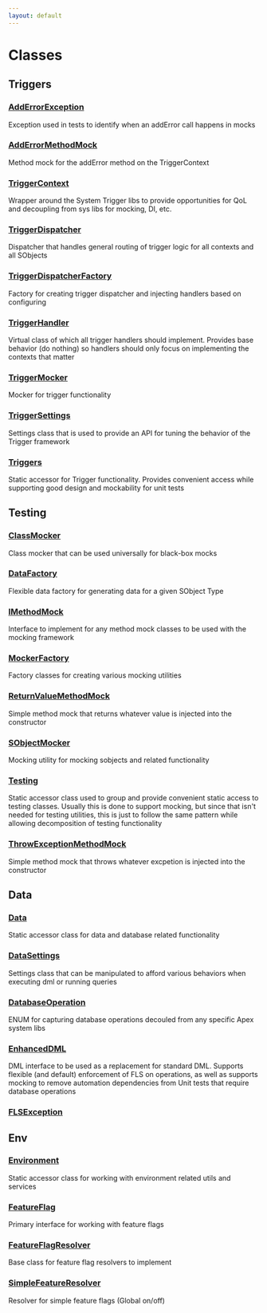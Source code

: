 ```yaml
---
layout: default
---
```

# Classes
## Triggers

### [AddErrorException](/Triggers/AddErrorException.md)

Exception used in tests to identify when an addError call happens in mocks

### [AddErrorMethodMock](/Triggers/AddErrorMethodMock.md)

Method mock for the addError method on the TriggerContext

### [TriggerContext](/Triggers/TriggerContext.md)

Wrapper around the System Trigger libs to provide opportunities for QoL and decoupling from sys libs for mocking, DI, etc.

### [TriggerDispatcher](/Triggers/TriggerDispatcher.md)

Dispatcher that handles general routing of trigger logic for all contexts and all SObjects

### [TriggerDispatcherFactory](/Triggers/TriggerDispatcherFactory.md)

Factory for creating trigger dispatcher and injecting handlers based on configuring

### [TriggerHandler](/Triggers/TriggerHandler.md)

Virtual class of which all trigger handlers should implement. Provides base behavior (do nothing) so handlers should only focus on implementing the contexts that matter

### [TriggerMocker](/Triggers/TriggerMocker.md)

Mocker for trigger functionality

### [TriggerSettings](/Triggers/TriggerSettings.md)

Settings class that is used to provide an API for tuning the behavior of the Trigger framework

### [Triggers](/Triggers/Triggers.md)

Static accessor for Trigger functionality. Provides convenient access while supporting good design and mockability for unit tests
## Testing

### [ClassMocker](/Testing/ClassMocker.md)

Class mocker that can be used universally for black-box mocks

### [DataFactory](/Testing/DataFactory.md)

Flexible data factory for generating data for a given SObject Type

### [IMethodMock](/Testing/IMethodMock.md)

Interface to implement for any method mock classes to be used with the mocking framework

### [MockerFactory](/Testing/MockerFactory.md)

Factory classes for creating various mocking utilities

### [ReturnValueMethodMock](/Testing/ReturnValueMethodMock.md)

Simple method mock that returns whatever value is injected into the constructor

### [SObjectMocker](/Testing/SObjectMocker.md)

Mocking utility for mocking sobjects and related functionality

### [Testing](/Testing/Testing.md)

Static accessor class used to group and provide convenient static access to testing classes. Usually this is done to support mocking, but since that isn&apos;t needed for testing utilities, this is just to follow the same pattern while allowing decomposition of testing functionality

### [ThrowExceptionMethodMock](/Testing/ThrowExceptionMethodMock.md)

Simple method mock that throws whatever excpetion is injected into the constructor
## Data

### [Data](/Data/Data.md)

Static accessor class for data and database related functionality

### [DataSettings](/Data/DataSettings.md)

Settings class that can be manipulated to afford various behaviors when executing dml or running queries

### [DatabaseOperation](/Data/DatabaseOperation.md)

ENUM for capturing database operations decouled from any specific Apex system libs

### [EnhancedDML](/Data/EnhancedDML.md)

DML interface to be used as a replacement for standard DML. Supports flexible (and default) enforcement of FLS on operations, as well as supports mocking to remove automation dependencies from Unit tests that require database operations

### [FLSException](/Data/FLSException.md)


## Env

### [Environment](/Env/Environment.md)

Static accessor class for working with environment related utils and services

### [FeatureFlag](/Env/FeatureFlag.md)

Primary interface for working with feature flags

### [FeatureFlagResolver](/Env/FeatureFlagResolver.md)

Base class for feature flag resolvers to implement

### [SimpleFeatureResolver](/Env/SimpleFeatureResolver.md)

Resolver for simple feature flags (Global on/off)
